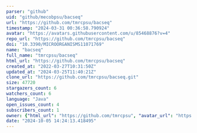 ```yaml
---
parser: "github"
uid: "github/mecobpsu/bacseq"
url: "https://github.com/tmrcpsu/bacseq"
timestamp: "2024-03-31 00:36:58.790924"
avatar: "https://avatars.githubusercontent.com/u/85468876?v=4"
repo_url: "https://github.com/tmrcpsu/bacseq"
doi: "10.3390/MICROORGANISMS11071769"
name: "bacseq"
full_name: "tmrcpsu/bacseq"
html_url: "https://github.com/tmrcpsu/bacseq"
created_at: "2022-03-27T10:31:50Z"
updated_at: "2024-03-25T11:40:21Z"
clone_url: "https://github.com/tmrcpsu/bacseq.git"
size: 47720
stargazers_count: 6
watchers_count: 6
language: "Java"
open_issues_count: 4
subscribers_count: 1
owner: {"html_url": "https://github.com/tmrcpsu", "avatar_url": "https://avatars.githubusercontent.com/u/85468876?v=4", "login": "tmrcpsu", "type": "User"}
date: "2024-10-05 14:24:13.418495"
---
```

